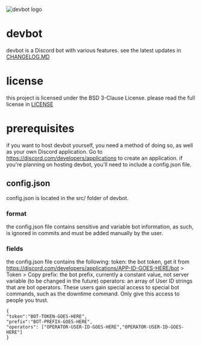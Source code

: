 ![devbot logo](https://user-images.githubusercontent.com/17016045/117669802-4b723d00-b175-11eb-9661-a6eb2f4e6e7d.png)
# devbot 
devbot is a Discord bot with various features. see the latest updates in [CHANGELOG.MD](https://github.com/windingtheropes/devbot/edit/main/CHANGELOG.MD)
# license
this project is licensed under the BSD 3-Clause License. please read the full license in [LICENSE](https://github.com/windingtheropes/devbot/edit/main/LICENSE)
# prerequisites
if you want to host devbot yourself, you need a method of doing so, as well as your own Discord application. Go to https://discord.com/developers/applications to create an application. if you're planning on hosting devbot, you'll need to include a config.json file.
## config.json
config.json is located in the src/ folder of devbot.
### format
the config.json file contains sensitive and variable bot information, as such, is ignored in commits and must be added manually by the user. 
### fields
the config.json file contains the following:
token: the bot token, get it from https://discord.com/developers/applications/APP-ID-GOES-HERE/bot > Token > Copy
prefix: the bot prefix, currently a constant value, not server variable (to be changed in the future)
operators: an array of User ID strings that are bot operators. These users gain special access to special bot commands, such as the downtime command. Only give this access to people you trust.

```
{
"token":"BOT-TOKEN-GOES-HERE",
"prefix":"BOT-PREFIX-GOES-HERE",
"operators": ["OPERATOR-USER-ID-GOES-HERE","OPERATOR-USER-ID-GOES-HERE"]
}
```
